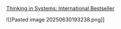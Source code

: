[Thinking in Systems: International Bestseller](https://a.co/d/4AUY58x)

![[Pasted image 20250630193238.png]]